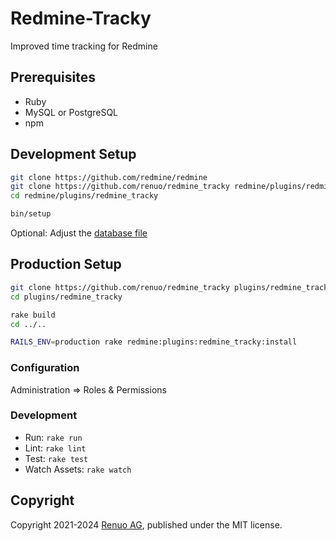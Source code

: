 # Redmine-Tracky

Improved time tracking for Redmine

## Prerequisites

- Ruby
- MySQL or PostgreSQL
- npm

## Development Setup

```sh
git clone https://github.com/redmine/redmine
git clone https://github.com/renuo/redmine_tracky redmine/plugins/redmine_tracky
cd redmine/plugins/redmine_tracky

bin/setup
```

Optional: Adjust the [database file](../../config/database.yml)

## Production Setup

```sh
git clone https://github.com/renuo/redmine_tracky plugins/redmine_tracky
cd plugins/redmine_tracky

rake build
cd ../..

RAILS_ENV=production rake redmine:plugins:redmine_tracky:install
```

### Configuration

Administration => Roles & Permissions

### Development

- Run: `rake run`
- Lint: `rake lint`
- Test: `rake test`
- Watch Assets: `rake watch`

## Copyright

Copyright 2021-2024 [Renuo AG](https://www.renuo.ch/), published under the MIT license.
